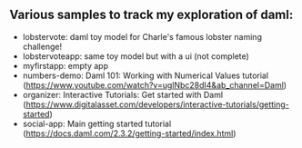 ## Various samples to track my exploration of daml:

* lobstervote: daml toy model for Charle's famous lobster naming challenge!
* lobstervoteapp: same toy model but with a ui (not complete)
* myfirstapp: empty app
* numbers-demo: Daml 101: Working with Numerical Values tutorial (https://www.youtube.com/watch?v=uglNbc28dI4&ab_channel=Daml)
* organizer: Interactive Tutorials: Get started with Daml (https://www.digitalasset.com/developers/interactive-tutorials/getting-started)
* social-app: Main getting started tutorial (https://docs.daml.com/2.3.2/getting-started/index.html)


